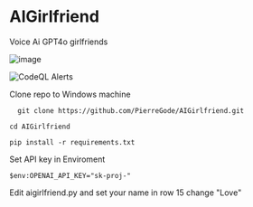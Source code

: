 # AIGirlfriend

Voice Ai GPT4o girlfriends

![image](https://github.com/PierreGode/AIGirlfriend/assets/8579922/b89df15d-071e-4d5f-a3eb-832f735dd22b)

![CodeQL Alerts](https://badge-hub.herokuapp.com/badge/github/code-scanning-alerts/open?repo=PierreGode/AIGirlfriend&label=CodeQL%20Alerts&token=YTOKEN)


Clone repo to Windows machine
```
  git clone https://github.com/PierreGode/AIGirlfriend.git
```
```
cd AIGirlfriend
```
```
pip install -r requirements.txt
```
Set API key in Enviroment
``` 
$env:OPENAI_API_KEY="sk-proj-"
```

Edit aigirlfriend.py and set your name in row 15 change "Love"
